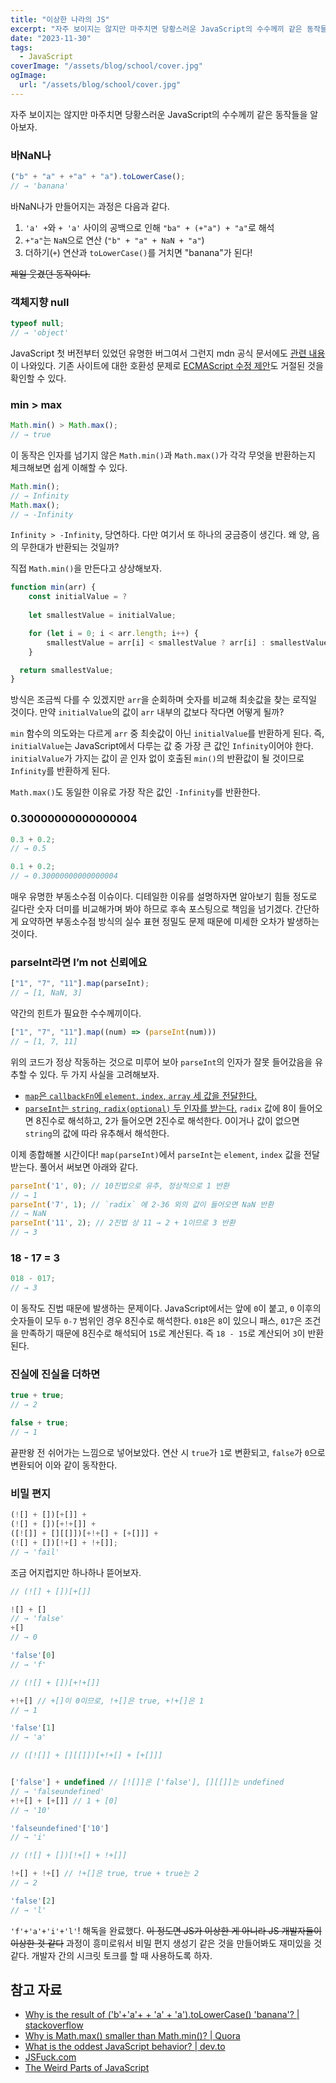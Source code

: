 ```yaml
---
title: "이상한 나라의 JS"
excerpt: "자주 보이지는 않지만 마주치면 당황스러운 JavaScript의 수수께끼 같은 동작들을 알아보자"
date: "2023-11-30"
tags:
  - JavaScript
coverImage: "/assets/blog/school/cover.jpg"
ogImage:
  url: "/assets/blog/school/cover.jpg"
---
```


자주 보이지는 않지만 마주치면 당황스러운 JavaScript의 수수께끼 같은 동작들을 알아보자.

### 바NaN나

```jsx
("b" + "a" + +"a" + "a").toLowerCase();
// → 'banana'
```

바NaN나가 만들어지는 과정은 다음과 같다.

1. `'a' +`와 `+ 'a'` 사이의 공백으로 인해 `"ba" + (+"a") + "a"`로 해석
2. `+"a"`는 `NaN`으로 연산 (`"b" + "a" + NaN + "a"`)
3. 더하기(`+`) 연산과 `toLowerCase()`를 거치면 "banana"가 된다!

~~제일 웃겼던 동작이다.~~

### 객체지향 null

```js
typeof null;
// → 'object'
```

JavaScript 첫 버전부터 있었던 유명한 버그여서 그런지 mdn 공식 문서에도 [관련 내용](https://developer.mozilla.org/ko/docs/Web/JavaScript/Reference/Operators/typeof#null)이 나와있다.
기존 사이트에 대한 호환성 문제로 [ECMAScript 수정 제안](https://web.archive.org/web/20160331031419/http://wiki.ecmascript.org:80/doku.php?id=harmony:typeof_null)도 거절된 것을 확인할 수 있다.

### min > max

```js
Math.min() > Math.max();
// → true
```

이 동작은 인자를 넘기지 않은 `Math.min()`과 `Math.max()`가 각각 무엇을 반환하는지 체크해보면 쉽게 이해할 수 있다.

```js
Math.min();
// → Infinity
Math.max();
// → -Infinity
```

`Infinity > -Infinity`, 당연하다. 다만 여기서 또 하나의 궁금증이 생긴다. 왜 양, 음의 무한대가 반환되는 것일까?

직접 `Math.min()`을 만든다고 상상해보자.

```js
function min(arr) {
    const initialValue = ?
    
    let smallestValue = initialValue;

    for (let i = 0; i < arr.length; i++) {
        smallestValue = arr[i] < smallestValue ? arr[i] : smallestValue;
    }

  return smallestValue;
}
```

방식은 조금씩 다를 수 있겠지만 `arr`을 순회하며 숫자를 비교해 최솟값을 찾는 로직일 것이다. 만약 `initialValue`의 값이 `arr` 내부의 값보다 작다면 어떻게 될까?  

`min` 함수의 의도와는 다르게 `arr` 중 최솟값이 아닌 `initialValue`를 반환하게 된다. 즉, `initialValue`는 JavaScript에서 다루는 값 중 가장 큰 값인 `Infinity`이어야 한다. `initialValue`가 가지는 값이 곧 인자 없이 호출된 `min()`의 반환값이 될 것이므로 `Infinity`를 반환하게 된다.

`Math.max()`도 동일한 이유로 가장 작은 값인 `-Infinity`를 반환한다.

### 0.30000000000000004

```js
0.3 + 0.2;
// → 0.5

0.1 + 0.2;
// → 0.30000000000000004
```

매우 유명한 부동소수점 이슈이다. 디테일한 이유를 설명하자면 알아보기 힘들 정도로 길다란 숫자 더미를 비교해가며 봐야 하므로 후속 포스팅으로 책임을 넘기겠다. 간단하게 요약하면 부동소수점 방식의 실수 표현 정밀도 문제 때문에 미세한 오차가 발생하는 것이다.


### parseInt라면 I’m not 신뢰에요

```js
["1", "7", "11"].map(parseInt);
// → [1, NaN, 3]
```

약간의 힌트가 필요한 수수께끼이다.

```js
["1", "7", "11"].map((num) => (parseInt(num)))
// → [1, 7, 11]
```

위의 코드가 정상 작동하는 것으로 미루어 보아 `parseInt`의 인자가 잘못 들어갔음을 유추할 수 있다. 두 가지 사실을 고려해보자.

- [`map`은 `callbackFn`에 `element`, `index`, `array` 세 값을 전달한다.](https://developer.mozilla.org/en-US/docs/Web/JavaScript/Reference/Global_Objects/Array/map#parameters)
- [`parseInt`는 `string`, `radix(optional)` 두 인자를 받는다.](https://developer.mozilla.org/en-US/docs/Web/JavaScript/Reference/Global_Objects/parseInt#parameters) `radix` 값에 8이 들어오면 8진수로 해석하고, 2가 들어오면 2진수로 해석한다. 0이거나 값이 없으면 `string`의 값에 따라 유추해서 해석한다.

이제 종합해볼 시간이다! `map(parseInt)`에서 `parseInt`는 `element`, `index` 값을 전달받는다. 풀어서 써보면 아래와 같다.

```js
parseInt('1', 0); // 10진법으로 유추, 정상적으로 1 반환
// → 1
parseInt('7', 1); // `radix` 에 2-36 외의 값이 들어오면 NaN 반환
// → NaN
parseInt('11', 2); // 2진법 상 11 → 2 + 1이므로 3 반환
// → 3
```


### 18 - 17 = 3

```js
018 - 017;
// → 3
```

이 동작도 진법 때문에 발생하는 문제이다. JavaScript에서는 앞에 `0`이 붙고, `0` 이후의 숫자들이 모두 `0-7` 범위인 경우 8진수로 해석한다. `018`은 `8`이 있으니 패스, `017`은 조건을 만족하기 때문에 8진수로 해석되어 `15`로 계산된다. 즉 `18 - 15`로 계산되어 `3`이 반환된다.


### 진실에 진실을 더하면

```js
true + true;
// → 2

false + true;
// → 1
```

끝판왕 전 쉬어가는 느낌으로 넣어보았다. 연산 시 `true`가 `1`로 변환되고, `false`가 `0`으로 변환되어 이와 같이 동작한다.


### 비밀 편지

```js
(![] + [])[+[]] +
(![] + [])[+!+[]] +
([![]] + [][[]])[+!+[] + [+[]]] +
(![] + [])[!+[] + !+[]];
// → 'fail'
```

조금 어지럽지만 하나하나 뜯어보자.

```js
// (![] + [])[+[]]

![] + []
// → 'false'
+[]
// → 0

'false'[0]
// → 'f'
```

```js
// (![] + [])[+!+[]]

+!+[] // +[]이 0이므로, !+[]은 true, +!+[]은 1
// → 1

'false'[1]
// → 'a'
```

```js
// ([![]] + [][[]])[+!+[] + [+[]]]


['false'] + undefined // [![]]은 ['false'], [][[]]는 undefined
// → 'falseundefined'
+!+[] + [+[]] // 1 + [0]
// → '10'

'falseundefined'['10']
// → 'i'
```

```js
// (![] + [])[!+[] + !+[]]

!+[] + !+[] // !+[]은 true, true + true는 2
// → 2

'false'[2]
// → 'l'
```

`'f'+'a'+'i'+'l'`! 해독을 완료했다. ~~이 정도면 JS가 이상한 게 아니라 JS 개발자들이 이상한 것 같다~~ 과정이 흥미로워서 비밀 편지 생성기 같은 것을 만들어봐도 재미있을 것 같다. 개발자 간의 시크릿 토크를 할 때 사용하도록 하자.

## 참고 자료

- [Why is the result of ('b'+'a'+ + 'a' + 'a').toLowerCase() 'banana'? | stackoverflow](https://stackoverflow.com/questions/57456188/why-is-the-result-of-ba-a-a-tolowercase-banana)
- [Why is Math.max() smaller than Math.min()? | Quora](https://www.quora.com/Javascript-Why-is-Math-max-smaller-than-Math-min)
- [What is the oddest JavaScript behavior? | dev.to](https://dev.to/ben/what-is-the-oddest-javascript-behavior-4dh2)
- [JSFuck.com](https://jsfuck.com/)
- [The Weird Parts of JavaScript](https://shivamv12.github.io/Weird-JS/)